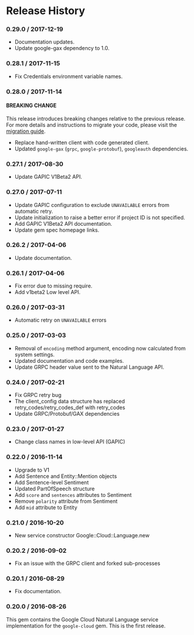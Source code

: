 # Release History

### 0.29.0 / 2017-12-19

* Documentation updates.
* Update google-gax dependency to 1.0.

### 0.28.1 / 2017-11-15

* Fix Credentials environment variable names.

### 0.28.0 / 2017-11-14

#### BREAKING CHANGE

This release introduces breaking changes relative to the previous release.
For more details and instructions to migrate your code, please visit the
[migration guide](https://cloud.google.com/natural-language/docs/ruby-client-migration).

* Replace hand-written client with code generated client.
* Updated `google-gax` (`grpc`, `google-protobuf`), `googleauth` dependencies.

### 0.27.1 / 2017-08-30

* Update GAPIC V1Beta2 API.

### 0.27.0 / 2017-07-11

* Update GAPIC configuration to exclude `UNAVAILABLE` errors from automatic retry.
* Update initialization to raise a better error if project ID is not specified.
* Add GAPIC V1Beta2 API documentation.
* Update gem spec homepage links.

### 0.26.2 / 2017-04-06

* Update documentation.

### 0.26.1 / 2017-04-06

* Fix error due to missing require.
* Add v1beta2 Low level API.

### 0.26.0 / 2017-03-31

* Automatic retry on `UNAVAILABLE` errors

### 0.25.0 / 2017-03-03

* Removal of `encoding` method argument, encoding now calculated from system settings.
* Updated documentation and code examples.
* Update GRPC header value sent to the Natural Language API.

### 0.24.0 / 2017-02-21

* Fix GRPC retry bug
* The client_config data structure has replaced retry_codes/retry_codes_def with retry_codes
* Update GRPC/Protobuf/GAX dependencies

### 0.23.0 / 2017-01-27

* Change class names in low-level API (GAPIC)

### 0.22.0 / 2016-11-14

* Upgrade to V1
* Add Sentence and Entity::Mention objects
* Add Sentence-level Sentiment
* Updated PartOfSpeech structure
* Add `score` and `sentences` attributes to Sentiment
* Remove `polarity` attribute from Sentiment
* Add `mid` attribute to Entity

### 0.21.0 / 2016-10-20

* New service constructor Google::Cloud::Language.new

### 0.20.2 / 2016-09-02

* Fix an issue with the GRPC client and forked sub-processes

### 0.20.1 / 2016-08-29

* Fix documentation.

### 0.20.0 / 2016-08-26

This gem contains the Google Cloud Natural Language service implementation for the `google-cloud` gem. This is the first release.

